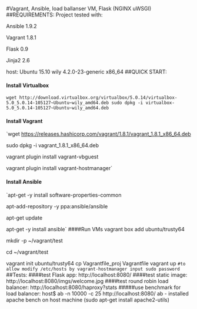 #Vagrant, Ansible, load ballanser VM, Flask (NGINX uWSGI)
##REQUIREMENTS:
Project tested with:

Ansible 1.9.2

Vagrant 1.8.1

Flask 0.9

Jinja2 2.6

host: Ubuntu 15.10 wily 4.2.0-23-generic x86_64
##QUICK START:
#### Install Virtualbox
`wget http://download.virtualbox.org/virtualbox/5.0.14/virtualbox-5.0_5.0.14-105127~Ubuntu~wily_amd64.deb
sudo dpkg -i virtualbox-5.0_5.0.14-105127~Ubuntu~wily_amd64.deb`
#### Install Vagrant
`wget https://releases.hashicorp.com/vagrant/1.8.1/vagrant_1.8.1_x86_64.deb

sudo dpkg -i vagrant_1.8.1_x86_64.deb

vagrant plugin install vagrant-vbguest

vagrant plugin install vagrant-hostmanager`

#### Install Ansible
`apt-get -y install software-properties-common

apt-add-repository -y ppa:ansible/ansible

apt-get update

apt-get -y install ansible`
####Run VMs
vagrant box add ubuntu/trusty64

mkdir -p ~/vagrant/test

cd ~/vagrant/test

vagrant init ubuntu/trusty64
cp Vagrantfile_proj Vagrantfile
vagrant up `#to allow modify /etc/hosts by vagrant-hostmanager input sudo password`
##Tests:
####test Flask app:
http://localhost:8080/
####test static image:
http://localhost:8080/imgs/welcome.jpg
####test round robin load balancer:
http://localhost:8080/haproxy?stats
#####use benchmark for load balancer:
host$ ab -n 10000 -c 25 http://localhost:8080/
ab - installed apache bench on host machine (sudo apt-get install apache2-utils)
